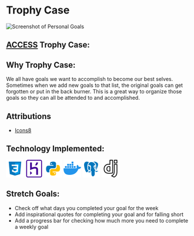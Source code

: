 # Trophy Case
![Screenshot of Personal Goals](../trophy-case/main_app/static/images/Screenshot.png)

## [ACCESS]() Trophy Case:

## Why Trophy Case:
We all have goals we want to accomplish to become our best selves. Sometimes when we add new goals to that list, the original goals can get forgotten or put in the back burner. This is a great way to organize those goals so they can all be attended to and accomplished.

## Attributions

* [Icons8](https://icons8.com/)

## Technology Implemented:

![CSS logo](./main_app/static/images/CSS.png)
![Heroku Logo](./main_app/static/images/heroku2.png)
![Python Logo](./main_app/static/images/icons8-python-48.png)
![Docker Logo](./main_app/static/images/icons8-docker-48.png)
![PostGres Logo](./main_app/static/images/icons8-postgres-48.png)
![Django Logo](./main_app/static/images/icons8-django-a-high-level-python-web-framework-that-encourages-rapid-development-48.png)

## Stretch Goals:

* Check off what days you completed your goal for the week
* Add inspirational quotes for completing your goal and for falling short
* Add a progress bar for checking how much more you need to complete a weekly goal